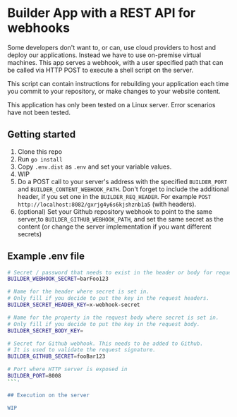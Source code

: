 # Builder App with a REST API for webhooks

Some developers don't want to, or can, use cloud providers to host and deploy our applications. Instead we have to use on-premise
virtual machines. This app serves a webhook, with a user specified path that can be called via HTTP POST to execute a shell script
on the server.

This script can contain instructions for rebuilding your application each time you commit to your repository, or make changes to your
website content.

This application has only been tested on a Linux server. Error scenarios have not been tested.

## Getting started

1. Clone this repo
2. Run `go install`
3. Copy `.env.dist` as `.env` and set your variable values.
4. WIP
5. Do a POST call to your server's address with the specified `BUILDER_PORT` and `BUILDER_CONTENT_WEBHOOK_PATH`. Don't forget to include the additional header, if you set one in the `BUILDER_REQ_HEADER`. For example `POST http://localhost:8082/gxrjg4y6s6kjshznb1a5` (with headers).
6. (optional) Set your Github repository webhook to point to the same server,to `BUILDER_GITHUB_WEBHOOK_PATH`, and set the same secret as the content (or change the server implementation if you want different secrets) 

## Example .env file

```bash
# Secret / password that needs to exist in the header or body for request validation
BUILDER_WEBHOOK_SECRET=barFoo123

# Name for the header where secret is set in.
# Only fill if you decide to put the key in the request headers.
BUILDER_SECRET_HEADER_KEY=x-webhook-secret

# Name for the property in the request body where secret is set in.
# Only fill if you decide to put the key in the request body.
BUILDER_SECRET_BODY_KEY=

# Secret for Github webhook. This needs to be added to Github.
# It is used to validate the request signature.
BUILDER_GITHUB_SECRET=fooBar123

# Port where HTTP server is exposed in
BUILDER_PORT=8008
```'

## Execution on the server

WIP
